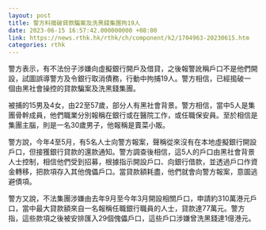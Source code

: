 ```yaml
---
layout: post
title: 警方料搗破貸款騙案及洗黑錢集團拘19人
date: 2023-06-15 16:57:42.000000000 +08:00
link: https://news.rthk.hk/rthk/ch/component/k2/1704963-20230615.htm
categories: rthk
---
```


警方表示，有不法份子涉嫌向虛擬銀行開戶及借貸，之後報警訛稱戶口不是他們開設，試圖誤導警方及令銀行取消債務，行動中拘捕19人。警方相信，已經搗破一個由黑社會操控的貸款騙案及洗黑錢集團。

被捕的15男及4女，由22至57歲，部分人有黑社會背景。警方相信，當中5人是集團骨幹成員，他們職業分別報稱在銀行或在醫院工作，或任職保安員。至於相信是集團主腦，則是一名30歲男子，他報稱是賣菜小販。

警方說，今年4至5月，有5名人士向警方報案，聲稱從來沒有在本地虛擬銀行開設戶口，但接獲銀行貸款的還款通知。警方調查後相信，這5人的戶口由黑社會背景人士控制，相信他們受到招募，根據指示開設戶口、向銀行借款，並透過戶口作資金轉移，把款項存入其他傀儡戶口。當貸款額耗盡，他們就會向警方報案，意圖逃避債項。

警方又說，不法集團涉嫌由去年9月至今年3月開設相關戶口，申請約310萬港元戶口，當中最大貸款額來自一名報稱任職銀行職員的人士，貸款達77萬元。警方指，這些款項之後被安排匯入29個傀儡戶口，這些戶口涉嫌曾洗黑錢達1億港元。
